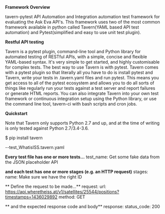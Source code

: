 **Framework Overview**

tavern-pytest API Automation and Integration automation test framework for evaluating the Ask Eva API's.
This framework uses two of the most common framework available in python called Tavern(YAML based API test automation) and Pytest(simplified and easy to use unit test plugin).


**Restful API testing**

Tavern is a pytest plugin, command-line tool and Python library for automated testing of RESTful APIs, with a simple, concise and flexible YAML-based syntax. It's very simple to get started, and highly
customisable for complex tests.
The best way to use Tavern is with pytest. Tavern comes with a pytest plugin so that literally all you have to do is install pytest and Tavern, write your tests in .tavern.yaml files and run pytest. This
means you get access to all of the pytest ecosystem and allows you to do all sorts of things like regularly run your tests against a test server and report failures or generate HTML reports.
You can also integrate Tavern into your own test framework or continuous integration setup using the Python library, or use the command line tool, tavern-ci with bash scripts and cron jobs.


**Quickstart**

Note that Tavern only supports Python 2.7 and up, and at the time of writing is only tested against Python 2.7/3.4-3.6.

$ pip install tavern


--test_WhatisISS.tavern.yaml

**Every test file has one or more tests...**
test_name: Get some fake data from the JSON placeholder API

**and each test has one or more stages (e.g. an HTTP request)**
stages:
   name: Make sure we have the right ID

  ** Define the request to be made...**
    request:
      url: https://api.wheretheiss.at/v1/satellites/25544/positions?timestamps=1436029892
      method: GET

   ** and the expected response code and body**
    response:
      status_code: 200
